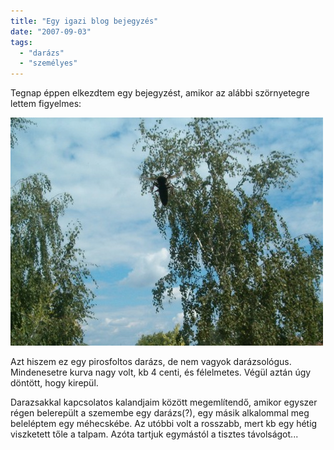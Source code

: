 ```yaml
---
title: "Egy igazi blog bejegyzés"
date: "2007-09-03"
tags: 
  - "darázs"
  - "személyes"
---
```


Tegnap éppen elkezdtem egy bejegyzést, amikor az alábbi szörnyetegre lettem figyelmes:

![darazs](images/darazs-500x365.jpg)

Azt hiszem ez egy pirosfoltos darázs, de nem vagyok darázsológus. Mindenesetre kurva nagy volt, kb 4 centi, és félelmetes. Végül aztán úgy döntött, hogy kirepül.

Darazsakkal kapcsolatos kalandjaim között megemlítendő, amikor egyszer régen belerepült a szemembe egy darázs(?), egy másik alkalommal meg beleléptem egy méhecskébe. Az utóbbi volt a rosszabb, mert kb egy hétig viszketett tőle a talpam. Azóta tartjuk egymástól a tisztes távolságot...
